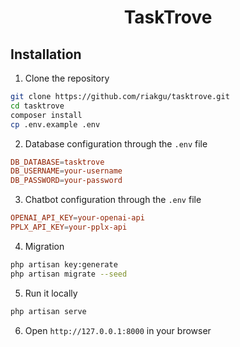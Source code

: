 <h1 align="center">TaskTrove</h1>


<h2>Installation</h2>

1. Clone the repository

```bash
git clone https://github.com/riakgu/tasktrove.git
cd tasktrove
composer install
cp .env.example .env
```

2. Database configuration through the `.env` file

```conf
DB_DATABASE=tasktrove
DB_USERNAME=your-username
DB_PASSWORD=your-password
```

3. Chatbot configuration through the `.env` file

```conf
OPENAI_API_KEY=your-openai-api
PPLX_API_KEY=your-pplx-api
```

4. Migration

```bash
php artisan key:generate
php artisan migrate --seed
```

5. Run it locally

```bash
php artisan serve
```

6. Open `http://127.0.0.1:8000` in your browser
